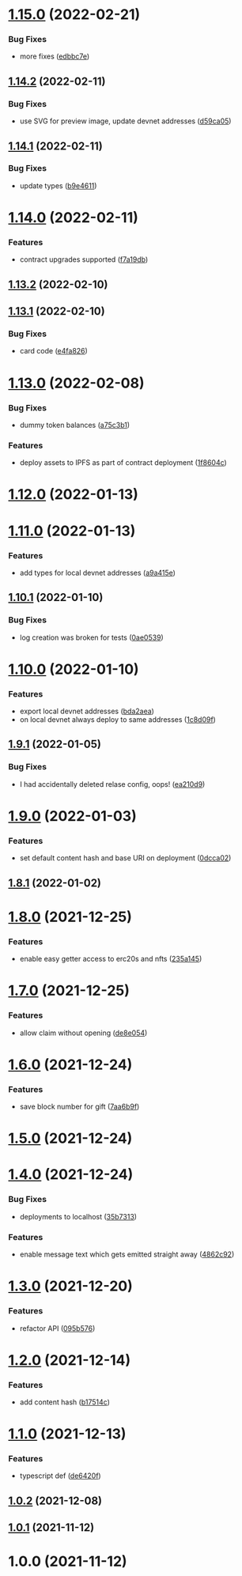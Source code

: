 # [1.15.0](https://github.com/sendgft/contracts/compare/v1.14.2...v1.15.0) (2022-02-21)


### Bug Fixes

* more fixes ([edbbc7e](https://github.com/sendgft/contracts/commit/edbbc7e35ce30d262af7b631b84604911e0ecaf9))

## [1.14.2](https://github.com/sendgft/contracts/compare/v1.14.1...v1.14.2) (2022-02-11)


### Bug Fixes

* use SVG for preview image, update devnet addresses ([d59ca05](https://github.com/sendgft/contracts/commit/d59ca05a1e83f4de0a6490cec2e1f2e28afca7e0))

## [1.14.1](https://github.com/sendgft/contracts/compare/v1.14.0...v1.14.1) (2022-02-11)


### Bug Fixes

* update types ([b9e4611](https://github.com/sendgft/contracts/commit/b9e4611992a1049eeb0039c47c57b054118beb54))

# [1.14.0](https://github.com/sendgft/contracts/compare/v1.13.2...v1.14.0) (2022-02-11)


### Features

* contract upgrades supported ([f7a19db](https://github.com/sendgft/contracts/commit/f7a19dbfa4901b37a1fdf149fa02539666435b3d))

## [1.13.2](https://github.com/sendgft/contracts/compare/v1.13.1...v1.13.2) (2022-02-10)

## [1.13.1](https://github.com/sendgft/contracts/compare/v1.13.0...v1.13.1) (2022-02-10)


### Bug Fixes

* card code ([e4fa826](https://github.com/sendgft/contracts/commit/e4fa8266e5aeae7a6455e639c85cada54795da32))

# [1.13.0](https://github.com/sendgft/contracts/compare/v1.12.0...v1.13.0) (2022-02-08)


### Bug Fixes

* dummy token balances ([a75c3b1](https://github.com/sendgft/contracts/commit/a75c3b1e646fb5123d31418c73f1c694322384e5))


### Features

* deploy assets to IPFS as part of contract deployment ([1f8604c](https://github.com/sendgft/contracts/commit/1f8604c11b731d9d3254fe104312cfe7fea5f774))

# [1.12.0](https://github.com/sendgft/contracts/compare/v1.11.0...v1.12.0) (2022-01-13)

# [1.11.0](https://github.com/sendgft/contracts/compare/v1.10.1...v1.11.0) (2022-01-13)


### Features

* add types for local devnet addresses ([a9a415e](https://github.com/sendgft/contracts/commit/a9a415ee92a165660babd08fa9a5bdf746ce6018))

## [1.10.1](https://github.com/sendgft/contracts/compare/v1.10.0...v1.10.1) (2022-01-10)


### Bug Fixes

* log creation was broken for tests ([0ae0539](https://github.com/sendgft/contracts/commit/0ae05394ae16344bf369bd3cb64287d832f5e385))

# [1.10.0](https://github.com/sendgft/contracts/compare/v1.9.1...v1.10.0) (2022-01-10)


### Features

* export local devnet addresses ([bda2aea](https://github.com/sendgft/contracts/commit/bda2aea1078f0000508c16a586ee5bccad23765a))
* on local devnet always deploy to same addresses ([1c8d09f](https://github.com/sendgft/contracts/commit/1c8d09f27c6188edf71068f8d442219e9948d823))

## [1.9.1](https://github.com/sendgft/contracts/compare/v1.9.0...v1.9.1) (2022-01-05)


### Bug Fixes

* I had accidentally deleted relase config, oops! ([ea210d9](https://github.com/sendgft/contracts/commit/ea210d94b98ae20dd1d34a3c1cc2e98e26703cfd))

# [1.9.0](https://github.com/sendgft/contracts/compare/v1.8.1...v1.9.0) (2022-01-03)


### Features

* set default content hash and base URI on deployment ([0dcca02](https://github.com/sendgft/contracts/commit/0dcca021c7a1b699aa55d56fb5d465c6078f1bdc))

## [1.8.1](https://github.com/sendgft/contracts/compare/v1.8.0...v1.8.1) (2022-01-02)

# [1.8.0](https://github.com/sendgft/contracts/compare/v1.7.0...v1.8.0) (2021-12-25)


### Features

* enable easy getter access to erc20s and nfts ([235a145](https://github.com/sendgft/contracts/commit/235a1455a664d345ab8c353fdab3064b5ab95374))

# [1.7.0](https://github.com/sendgft/contracts/compare/v1.6.0...v1.7.0) (2021-12-25)


### Features

* allow claim without opening ([de8e054](https://github.com/sendgft/contracts/commit/de8e054ca18fedbd4d2aa4329801b54475448739))

# [1.6.0](https://github.com/sendgft/contracts/compare/v1.5.0...v1.6.0) (2021-12-24)


### Features

* save block number for gift ([7aa6b9f](https://github.com/sendgft/contracts/commit/7aa6b9fb9f889b830d7a7287d244fd1b55df78e3))

# [1.5.0](https://github.com/sendgft/contracts/compare/v1.4.0...v1.5.0) (2021-12-24)

# [1.4.0](https://github.com/sendgft/contracts/compare/v1.3.0...v1.4.0) (2021-12-24)


### Bug Fixes

* deployments to localhost ([35b7313](https://github.com/sendgft/contracts/commit/35b731371d9241e647d276bf4ab36a5063245d35))


### Features

* enable message text which gets emitted straight away ([4862c92](https://github.com/sendgft/contracts/commit/4862c92f5da7f08e9f4a4386a807bbc7e2d55613))

# [1.3.0](https://github.com/sendgft/contracts/compare/v1.2.0...v1.3.0) (2021-12-20)


### Features

* refactor API ([095b576](https://github.com/sendgft/contracts/commit/095b57619254440d117ba7c48e90962f3d6c1aca))

# [1.2.0](https://github.com/sendgft/contracts/compare/v1.1.0...v1.2.0) (2021-12-14)


### Features

* add content hash ([b17514c](https://github.com/sendgft/contracts/commit/b17514ca1bfbba9a3f24146d0930fd78494c3f9e))

# [1.1.0](https://github.com/sendgft/contracts/compare/v1.0.2...v1.1.0) (2021-12-13)


### Features

* typescript def ([de6420f](https://github.com/sendgft/contracts/commit/de6420fb7b0d84226a8ce66d4ddb6d1ddbda1e9e))

## [1.0.2](https://github.com/sendgft/contracts/compare/v1.0.1...v1.0.2) (2021-12-08)

## [1.0.1](https://github.com/sendgft/contracts/compare/v1.0.0...v1.0.1) (2021-11-12)

# 1.0.0 (2021-11-12)
